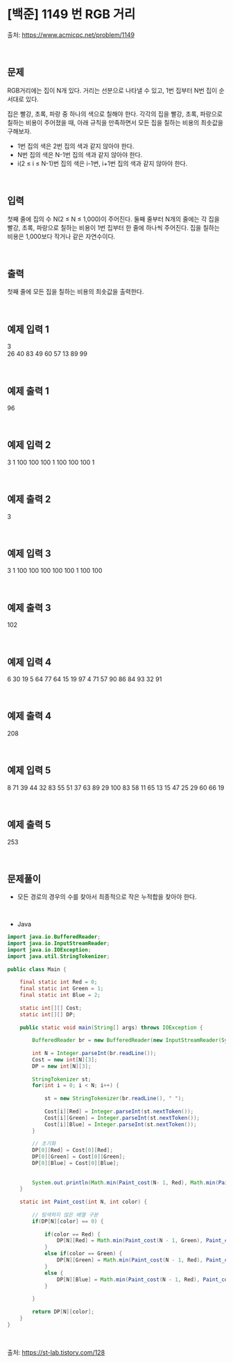 # [백준] 1149 번 RGB 거리

출처: https://www.acmicpc.net/problem/1149

</br>

## 문제
RGB거리에는 집이 N개 있다. 거리는 선분으로 나타낼 수 있고, 1번 집부터 N번 집이 순서대로 있다.

집은 빨강, 초록, 파랑 중 하나의 색으로 칠해야 한다. 각각의 집을 빨강, 초록, 파랑으로 칠하는 비용이 주어졌을 때, 아래 규칙을 만족하면서 모든 집을 칠하는 비용의 최솟값을 구해보자.

- 1번 집의 색은 2번 집의 색과 같지 않아야 한다.
- N번 집의 색은 N-1번 집의 색과 같지 않아야 한다.
- i(2 ≤ i ≤ N-1)번 집의 색은 i-1번, i+1번 집의 색과 같지 않아야 한다.


</br>

## 입력
첫째 줄에 집의 수 N(2 ≤ N ≤ 1,000)이 주어진다. 둘째 줄부터 N개의 줄에는 각 집을 빨강, 초록, 파랑으로 칠하는 비용이 1번 집부터 한 줄에 하나씩 주어진다. 집을 칠하는 비용은 1,000보다 작거나 같은 자연수이다.

</br>

## 출력

첫째 줄에 모든 집을 칠하는 비용의 최솟값을 출력한다.

</br>

## 예제 입력 1
3<br>
26 40 83
49 60 57
13 89 99

</br>

## 예제 출력 1
96

</br>

## 예제 입력 2
3
1 100 100
100 1 100
100 100 1

</br>

## 예제 출력 2
3

</br>

## 예제 입력 3
3
1 100 100
100 100 100
1 100 100

</br>

## 예제 출력 3
102

</br>

## 예제 입력 4
6
30 19 5
64 77 64
15 19 97
4 71 57
90 86 84
93 32 91

</br>

## 예제 출력 4
208

</br>

## 예제 입력 5
8
71 39 44
32 83 55
51 37 63
89 29 100
83 58 11
65 13 15
47 25 29
60 66 19

</br>

## 예제 출력 5
253




</br>

## 문제풀이
- 모든 경로의 경우의 수를 찾아서 최종적으로 작은 누적합을 찾아야 한다.

<br>

- Java 

```java
import java.io.BufferedReader;
import java.io.InputStreamReader;
import java.io.IOException;
import java.util.StringTokenizer;
 
public class Main {
	
	final static int Red = 0;
	final static int Green = 1;
	final static int Blue = 2;
	
	static int[][] Cost;
	static int[][] DP;
	
	public static void main(String[] args) throws IOException {
		
		BufferedReader br = new BufferedReader(new InputStreamReader(System.in));
		
		int N = Integer.parseInt(br.readLine());
		Cost = new int[N][3];
		DP = new int[N][3];
		
		StringTokenizer st;
		for(int i = 0; i < N; i++) {
			
			st = new StringTokenizer(br.readLine(), " ");
			
			Cost[i][Red] = Integer.parseInt(st.nextToken());
			Cost[i][Green] = Integer.parseInt(st.nextToken());
			Cost[i][Blue] = Integer.parseInt(st.nextToken());
		}
		
		// 초기화
		DP[0][Red] = Cost[0][Red];
		DP[0][Green] = Cost[0][Green];
		DP[0][Blue] = Cost[0][Blue];
		
		
		System.out.println(Math.min(Paint_cost(N- 1, Red), Math.min(Paint_cost(N - 1, Green), Paint_cost(N - 1, Blue))));
	}
	
	static int Paint_cost(int N, int color) {
		
		// 탐색하지 않은 배열 구분
		if(DP[N][color] == 0) {
			
			if(color == Red) {
				DP[N][Red] = Math.min(Paint_cost(N - 1, Green), Paint_cost(N - 1, Blue)) + Cost[N][Red];
			}
			else if(color == Green) {
				DP[N][Green] = Math.min(Paint_cost(N - 1, Red), Paint_cost(N - 1, Blue)) + Cost[N][Green];
			}
			else {
				DP[N][Blue] = Math.min(Paint_cost(N - 1, Red), Paint_cost(N - 1, Green)) + Cost[N][Blue];
			}
			
		}
		
		return DP[N][color];
	}
}

```

<br>


출처: https://st-lab.tistory.com/128



